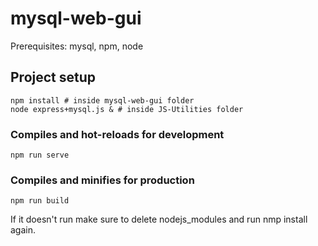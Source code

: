 # mysql-web-gui

Prerequisites:
  mysql,
  npm,
  node

## Project setup
```
npm install # inside mysql-web-gui folder
node express+mysql.js & # inside JS-Utilities folder
```

### Compiles and hot-reloads for development
```
npm run serve
```

### Compiles and minifies for production
```
npm run build
```

If it doesn't run make sure to delete nodejs_modules and run nmp install again.
